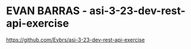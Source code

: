 # EVAN BARRAS - asi-3-23-dev-rest-api-exercise

https://github.com/Evbrs/asi-3-23-dev-rest-api-exercise
